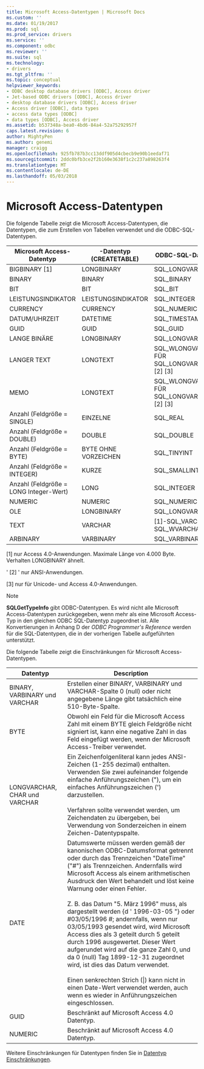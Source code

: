 ```yaml
---
title: Microsoft Access-Datentypen | Microsoft Docs
ms.custom: ''
ms.date: 01/19/2017
ms.prod: sql
ms.prod_service: drivers
ms.service: ''
ms.component: odbc
ms.reviewer: ''
ms.suite: sql
ms.technology:
- drivers
ms.tgt_pltfrm: ''
ms.topic: conceptual
helpviewer_keywords:
- ODBC desktop database drivers [ODBC], Access driver
- Jet-based ODBC drivers [ODBC], Access driver
- desktop database drivers [ODBC], Access driver
- Access driver [ODBC], data types
- access data types [ODBC]
- data types [ODBC], Access driver
ms.assetid: b537348a-bea0-4bd6-84a4-52a75292957f
caps.latest.revision: 6
author: MightyPen
ms.author: genemi
manager: craigg
ms.openlocfilehash: 925fb787b3cc13ddf905d4cbecb9e90b1eedaf71
ms.sourcegitcommit: 2ddc0bfb3ce2f2b160e3638f1c2c237a898263f4
ms.translationtype: MT
ms.contentlocale: de-DE
ms.lasthandoff: 05/03/2018
---
```

# <a name="microsoft-access-data-types"></a>Microsoft Access-Datentypen
Die folgende Tabelle zeigt die Microsoft Access-Datentypen, die Datentypen, die zum Erstellen von Tabellen verwendet und die ODBC-SQL-Datentypen.  
  
|Microsoft Access-Datentyp|-Datentyp (CREATETABLE)|ODBC-SQL-Datentyp|  
|--------------------------------|-------------------------------|------------------------|  
|BIGBINARY [1]|LONGBINARY|SQL_LONGVARBINARY|  
|BINARY|BINARY|SQL_BINARY|  
|BIT|BIT|SQL_BIT|  
|LEISTUNGSINDIKATOR|LEISTUNGSINDIKATOR|SQL_INTEGER|  
|CURRENCY|CURRENCY|SQL_NUMERIC|  
|DATUM/UHRZEIT|DATETIME|SQL_TIMESTAMP|  
|GUID|GUID|SQL_GUID|  
|LANGE BINÄRE|LONGBINARY|SQL_LONGVARBINARY|  
|LANGER TEXT|LONGTEXT|SQL_WLONGVARCHAR FÜR SQL_LONGVARCHAR [2] [3]|  
|MEMO|LONGTEXT|SQL_WLONGVARCHAR FÜR SQL_LONGVARCHAR [2] [3]|  
|Anzahl (Feldgröße = SINGLE)|EINZELNE|SQL_REAL|  
|Anzahl (Feldgröße = DOUBLE)|DOUBLE|SQL_DOUBLE|  
|Anzahl (Feldgröße = BYTE)|BYTE OHNE VORZEICHEN|SQL_TINYINT|  
|Anzahl (Feldgröße = INTEGER)|KURZE|SQL_SMALLINT|  
|Anzahl (Feldgröße = LONG Integer-Wert)|LONG|SQL_INTEGER|  
|NUMERIC|NUMERIC|SQL_NUMERIC|  
|OLE|LONGBINARY|SQL_LONGVARBINARY|  
|TEXT|VARCHAR|[1]-SQL_VARCHAR, SQL_WVARCHAR [2]|  
ARBINARY|VARBINARY|SQL_VARBINARY|  
  
 [1] nur Access 4.0-Anwendungen. Maximale Länge von 4.000 Byte. Verhalten LONGBINARY ähnelt.  
  
 ' [2] ' nur ANSI-Anwendungen.  
  
 [3] nur für Unicode- und Access 4.0-Anwendungen.  
  
> [!NOTE]  
>  **SQLGetTypeInfo** gibt ODBC-Datentypen. Es wird nicht alle Microsoft Access-Datentypen zurückgegeben, wenn mehr als eine Microsoft Access-Typ in den gleichen ODBC SQL-Datentyp zugeordnet ist. Alle Konvertierungen in Anhang D der *ODBC Programmer's Reference* werden für die SQL-Datentypen, die in der vorherigen Tabelle aufgeführten unterstützt.  
  
 Die folgende Tabelle zeigt die Einschränkungen für Microsoft Access-Datentypen.  
  
|Datentyp|Description|  
|---------------|-----------------|  
|BINARY, VARBINARY und VARCHAR|Erstellen einer BINARY, VARBINARY und VARCHAR-Spalte 0 (null) oder nicht angegebene Länge gibt tatsächlich eine 510-Byte-Spalte.|  
|BYTE|Obwohl ein Feld für die Microsoft Access Zahl mit einem BYTE gleich Feldgröße nicht signiert ist, kann eine negative Zahl in das Feld eingefügt werden, wenn der Microsoft Access-Treiber verwendet.|  
|LONGVARCHAR, CHAR und VARCHAR|Ein Zeichenfolgenliteral kann jedes ANSI-Zeichen (1-255 dezimal) enthalten. Verwenden Sie zwei aufeinander folgende einfache Anführungszeichen ("), um ein einfaches Anführungszeichen (') darzustellen.<br /><br /> Verfahren sollte verwendet werden, um Zeichendaten zu übergeben, bei Verwendung von Sonderzeichen in einem Zeichen-Datentypspalte.|  
|DATE|Datumswerte müssen werden gemäß der kanonischen ODBC-Datumsformat getrennt oder durch das Trennzeichen "DateTime" ("#") als Trennzeichen. Andernfalls wird Microsoft Access als einem arithmetischen Ausdruck den Wert behandelt und löst keine Warnung oder einen Fehler.<br /><br /> Z. B. das Datum "5. März 1996" muss, als dargestellt werden {d ' 1996-03-05 "} oder #03/05/1996 #; andernfalls, wenn nur 03/05/1993 gesendet wird, wird Microsoft Access dies als 3 geteilt durch 5 geteilt durch 1996 ausgewertet. Dieser Wert aufgerundet wird auf die ganze Zahl 0, und da 0 (null) Tag 1899-12-31 zugeordnet wird, ist dies das Datum verwendet.<br /><br /> Einen senkrechten Strich (&#124;) kann nicht in einen Date-Wert verwendet werden, auch wenn es wieder in Anführungszeichen eingeschlossen.|  
|GUID|Beschränkt auf Microsoft Access 4.0 Datentyp.|  
|NUMERIC|Beschränkt auf Microsoft Access 4.0 Datentyp.|  
  
 Weitere Einschränkungen für Datentypen finden Sie in [Datentyp Einschränkungen](../../odbc/microsoft/data-type-limitations.md).
